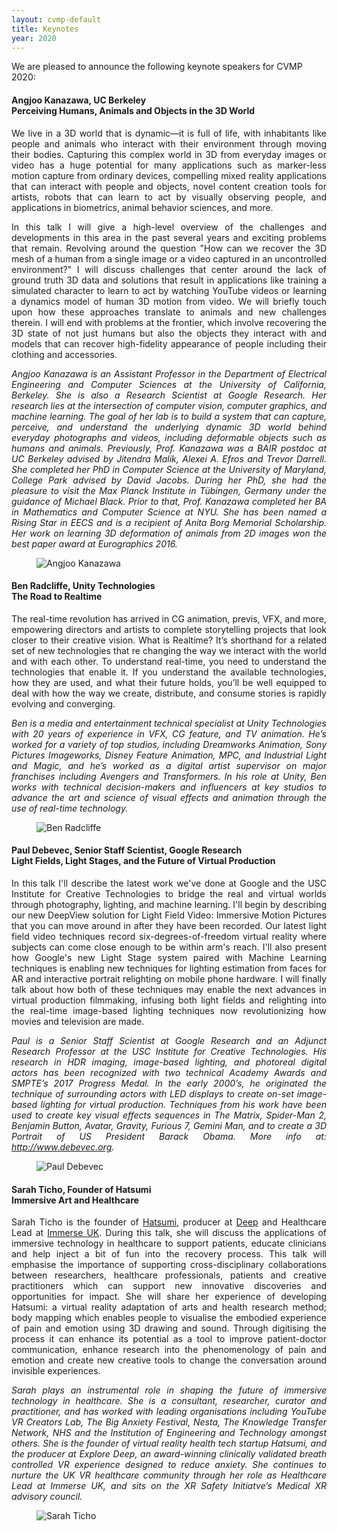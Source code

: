 ```yaml
---
layout: cvmp-default
title: Keynotes
year: 2020
---
```


We are pleased to announce the following keynote speakers for CVMP 2020:


<a name="AK" />
<div class="row">
<div class="col-xs-12 col-sm-7 col-md-8 col-lg-9" markdown="1" style="text-align: justify">

#### Angjoo Kanazawa, UC Berkeley <br> Perceiving Humans, Animals and Objects in the 3D World

We live in a 3D world that is dynamic—it is full of life, with inhabitants like people and animals who interact with their environment through moving their bodies. Capturing this complex world in 3D from everyday images or video has a huge potential for many applications such as marker-less motion capture from ordinary devices, compelling mixed reality applications that can interact with people and objects, novel content creation tools for artists, robots that can learn to act by visually observing people, and applications in biometrics, animal behavior sciences, and more.

In this talk I will give a high-level overview of the challenges and developments in this area in the past several years and exciting problems that remain. 
Revolving around the question "How can we recover the 3D mesh of a human from a single image or a video captured in an uncontrolled environment?" I will discuss challenges that center around the lack of ground truth 3D data and solutions that result in applications like training a simulated character to learn to act by watching YouTube videos or learning a dynamics model of human 3D motion from video. We will briefly touch upon how these approaches translate to animals and new challenges therein. I will end with problems at the frontier, which involve recovering the 3D state of not just humans but also the objects they interact with and models that can recover high-fidelity appearance of people including their clothing and accessories.

*Angjoo Kanazawa is an Assistant Professor in the Department of Electrical Engineering and Computer Sciences at the University of California, Berkeley. She is also a Research Scientist at Google Research. Her research lies at the intersection of computer vision, computer graphics, and machine learning. The goal of her lab is to build a system that can capture, perceive, and understand the underlying dynamic 3D world behind everyday photographs and videos, including deformable objects such as humans and animals. Previously, Prof. Kanazawa was a BAIR postdoc at UC Berkeley advised by Jitendra Malik, Alexei A. Efros and Trevor Darrell. She completed her PhD in Computer Science at the University of Maryland, College Park advised by David Jacobs. During her PhD, she had the pleasure to visit the Max Planck Institute in Tübingen, Germany under the guidance of Michael Black. Prior to that, Prof. Kanazawa completed her BA in Mathematics and Computer Science at NYU. She has been named a Rising Star in EECS and is a recipient of Anita Borg Memorial Scholarship. Her work on learning 3D deformation of animals from 2D images won the best paper award at Eurographics 2016.*

</div>

<figure class="col-xs-6 col-sm-5 col-md-4 col-lg-3">
  <img src="{{site.url}}/img/2020/keynotes/AngjooKanazawa-800.jpg" class="img-responsive img-thumbnail" alt="Angjoo Kanazawa" title="Angjoo Kanazawa">
</figure>

</div>


<a name="BR" />
<div class="row">
<div class="col-xs-12 col-sm-7 col-md-8 col-lg-9" markdown="1" style="text-align: justify">

#### Ben Radcliffe, Unity Technologies <br> The Road to Realtime

The real-time revolution has arrived in CG animation, previs, VFX, and more, empowering directors and artists to complete storytelling projects that look closer to their creative vision. What is Realtime? It’s shorthand for a related set of new technologies that  re changing the way we interact with the world and with each other. To understand real-time, you need to understand the technologies that enable it. If you understand the available technologies, how they are used, and what their future holds, you’ll be well equipped to deal with how the way we create, distribute, and consume stories is rapidly evolving and converging.

*Ben is a media and entertainment technical specialist at Unity Technologies with 20 years of experience in VFX, CG feature, and TV animation. He’s worked for a variety of top studios, including Dreamworks Animation, Sony Pictures Imageworks, Disney Feature Animation, MPC, and Industrial Light and Magic, and he’s worked as a digital artist supervisor on major franchises including Avengers and Transformers. In his role at Unity, Ben works with technical decision-makers and influencers at key studios to advance the art and science of visual effects and animation through the use of real-time technology.*

</div>

<figure class="col-xs-6 col-sm-5 col-md-4 col-lg-3">
  <img src="{{site.url}}/img/2020/keynotes/BenRadcliffe-859.jpg" class="img-responsive img-thumbnail" alt="Ben Radcliffe" title="Ben Radcliffe">
</figure>

</div>


<a name="PD" />
<div class="row">
<div class="col-xs-12 col-sm-7 col-md-8 col-lg-9" markdown="1" style="text-align: justify">

#### Paul Debevec, Senior Staff Scientist, Google Research <br> Light Fields, Light Stages, and the Future of Virtual Production

In this talk I'll describe the latest work we've done at Google and the USC Institute for Creative Technologies to bridge the real and virtual worlds through photography, lighting, and machine learning.  I'll begin by describing our new DeepView solution for Light Field Video: Immersive Motion Pictures that you can move around in after they have been recorded.  Our latest light field video techniques record six-degrees-of-freedom virtual reality where subjects can come close enough to be within arm's reach.  I'll also present how Google's new Light Stage system paired with Machine Learning techniques is enabling new techniques for lighting estimation from faces for AR and interactive portrait relighting on mobile phone hardware.  I will finally talk about how both of these techniques may enable the next advances in virtual production filmmaking, infusing both light fields and relighting into the real-time image-based lighting techniques now revolutionizing how movies and television are made.

*Paul is a Senior Staff Scientist at Google Research and an Adjunct Research Professor at the USC Institute for Creative Technologies. His research in HDR imaging, image-based lighting, and photoreal digital actors has been recognized with two technical Academy Awards and SMPTE’s 2017 Progress Medal.  In the early 2000’s, he originated the technique of surrounding actors with LED displays to create on-set image-based lighting for virtual production.  Techniques from his work have been used to create key visual effects sequences in The Matrix, Spider-Man 2, Benjamin Button, Avatar, Gravity, Furious 7, Gemini Man, and to create a 3D Portrait of US President Barack Obama.  More info at: <http://www.debevec.org>.*

</div>

<figure class="col-xs-6 col-sm-5 col-md-4 col-lg-3">
  <img src="{{site.url}}/img/2020/keynotes/PaulDebevec.jpg" class="img-responsive img-thumbnail" alt="Paul Debevec" title="Paul Debevec">
</figure>

</div>


<a name="ST" />
<div class="row">
<div class="col-xs-12 col-sm-7 col-md-8 col-lg-9" markdown="1" style="text-align: justify">

#### Sarah Ticho, Founder of Hatsumi <br> Immersive Art and Healthcare

Sarah Ticho is the founder of [Hatsumi](https://www.hatsumivr.com/), producer at [Deep](http://www.exploredeep.com/) and Healthcare Lead at [Immerse UK](https://www.immerseuk.org/).  During this talk, she will discuss the applications of immersive technology in healthcare to support patients, educate clinicians and help inject a bit of fun into the recovery process. This talk will emphasise the importance of supporting cross-disciplinary collaborations between researchers, healthcare professionals, patients and creative practitioners which can support new innovative discoveries and opportunities for impact. She will share her experience of developing Hatsumi: a virtual reality adaptation of arts and health research method; body mapping which enables people to visualise the embodied experience of pain and emotion using 3D drawing and sound. Through digitising the process it can enhance its potential as a tool to improve patient-doctor communication, enhance research into the phenomenology of pain and emotion and create new creative tools to change the conversation around invisible experiences.

*Sarah plays an instrumental role in shaping the future of immersive technology in healthcare.  She is a consultant, researcher, curator and practitioner, and has worked with leading organisations including YouTube VR Creators Lab, The Big Anxiety Festival, Nesta, The Knowledge Transfer Network, NHS and the Institution of Engineering and Technology amongst others. She is the founder of virtual reality health tech startup Hatsumi, and the producer at Explore Deep, an award-winning clinically validated breath controlled VR experience designed to reduce anxiety. She continues to nurture the UK VR healthcare community through her role as Healthcare Lead at Immerse UK, and sits on the XR Safety Initiatve’s Medical XR advisory council.*

</div>

<figure class="col-xs-6 col-sm-5 col-md-4 col-lg-3">
  <img src="{{site.url}}/img/2020/keynotes/SarahTicho-800.jpg" class="img-responsive img-thumbnail" alt="Sarah Ticho" title="Sarah Ticho">
</figure>

</div>
